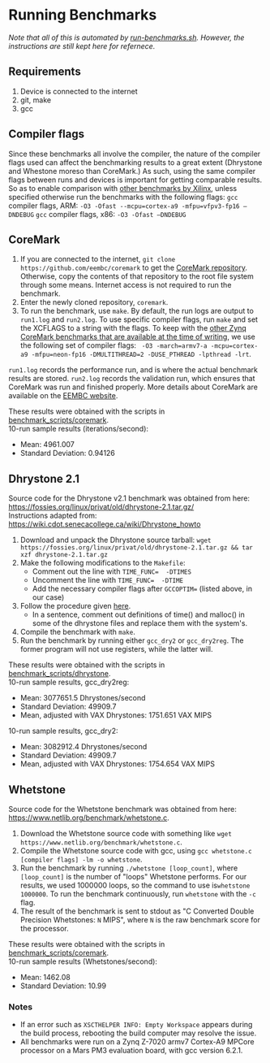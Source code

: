 # Running Benchmarks

_Note that all of this is automated by [run-benchmarks.sh](./run-benchmarks.sh). However, the instructions are still kept here for refernece._

## Requirements
1. Device is connected to the internet
2. git, make
3. gcc

## Compiler flags
Since these benchmarks all involve the compiler, the nature of the compiler flags used can affect the benchmarking results to a great extent (Dhrystone and Whestone moreso than CoreMark.) As such, using the same compiler flags between runs and devices is important for getting comparable results. So as to enable comparison with [other benchmarks by Xilinx](https://xilinx-wiki.atlassian.net/wiki/spaces/A/pages/18842551/Zc702+Benchmark), unless specified otherwise run the benchmarks with the following flags:
`gcc` compiler flags, ARM: `-O3 -Ofast --mcpu=cortex-a9 -mfpu=vfpv3-fp16 –DNDEBUG`
`gcc` compiler flags, x86: `-O3 -Ofast –DNDEBUG`


## CoreMark

1. If you are connected to the internet, `git clone https://github.com/eembc/coremark` to get the [CoreMark repository](https://github.com/eembc/coremark). Otherwise, copy the contents of that repository to the root file system through some means. Internet access is not required to run the benchmark.
2. Enter the newly cloned repository, `coremark`.
3. To run the benchmark, use `make`. By default, the run logs are output to `run1.log` and `run2.log`. To use specific compiler flags, run `make` and set the XCFLAGS to a string with the flags. To keep with the [other Zynq CoreMark benchmarks that are available at the time of writing](https://www.eembc.org/coremark/view.php?benchmark_seq=2550,1473,1474,1418), we use the following set of compiler flags: ` -O3 -march=armv7-a -mcpu=cortex-a9 -mfpu=neon-fp16 -DMULTITHREAD=2 -DUSE_PTHREAD -lpthread -lrt`.

`run1.log` records the performance run, and is where the actual benchmark results are stored. `run2.log` records the validation run, which ensures that CoreMark was run and finished properly. More details about CoreMark are available on the [EEMBC website](https://www.eembc.org/coremark/).

These results were obtained with the scripts in [benchmark_scripts/coremark](./benchmark_scripts/coremark). \
10-run sample results (iterations/second):
* Mean: 4961.007
* Standard Deviation: 0.94126


## Dhrystone 2.1

Source code for the Dhrystone v2.1 benchmark was obtained from here: https://fossies.org/linux/privat/old/dhrystone-2.1.tar.gz/ \
Instructions adapted from: https://wiki.cdot.senecacollege.ca/wiki/Dhrystone_howto

1. Download and unpack the Dhrystone source tarball: `wget https://fossies.org/linux/privat/old/dhrystone-2.1.tar.gz && tar xzf dhrystone-2.1.tar.gz`
2. Make the following modifications to the `Makefile`: 
    * Comment out the line with `TIME_FUNC=  -DTIMES`
    * Uncomment the line with `TIME_FUNC=  -DTIME`
    * Add the necessary compiler flags after `GCCOPTIM=` (listed above, in our case)
3. Follow the procedure given [here](https://stackoverflow.com/a/9948577).
    * In a sentence, comment out definitions of time() and malloc() in some of the dhrystone files and replace them with the system's.
4. Compile the benchmark with `make`.
5. Run the benchmark by running either `gcc_dry2` or `gcc_dry2reg`. The former program will not use registers, while the latter will.

These results were obtained with the scripts in [benchmark_scripts/dhrystone](./benchmark_scripts/dhrystone). \
10-run sample results, gcc_dry2reg:
* Mean: 3077651.5 Dhrystones/second
* Standard Deviation: 49909.7
* Mean, adjusted with VAX Dhrystones: 1751.651 VAX MIPS


10-run sample results, gcc_dry2:
* Mean:  3082912.4 Dhrystones/second
* Standard Deviation: 49909.7
* Mean, adjusted with VAX Dhrystones: 1754.654 VAX MIPS

## Whetstone

Source code for the Whetstone benchmark was obtained from here: https://www.netlib.org/benchmark/whetstone.c.

1. Download the Whetstone source code with something like `wget https://www.netlib.org/benchmark/whetstone.c`.
1. Compile the Whetstone source code with gcc, using `gcc whetstone.c [compiler flags] -lm -o whetstone`. 
 2. Run the benchmark by running `./whetstone [loop_count]`, where `[loop_count]` is the number of "loops" Whetstone performs. For our results, we used 1000000 loops, so the command to use is`whetstone 1000000`. To run the benchmark continuously, run `whetstone` with the `-c` flag.
3. The result of the benchmark is sent to stdout as "C Converted Double Precision Whetstones: `N` MIPS", where `N` is the raw benchmark score for the processor.


These results were obtained with the scripts in [benchmark_scripts/coremark](./benchmark_scripts/coremark). \
10-run sample results (Whetstones/second):
* Mean: 1462.08
* Standard Deviation: 10.99

### Notes
* If an error such as `XSCTHELPER INFO: Empty Workspace` appears during the build process, rebooting the build computer may resolve the issue.
* All benchmarks were run on a Zynq Z-7020 armv7 Cortex-A9 MPCore processor on a Mars PM3 evaluation board, with gcc version 6.2.1.
